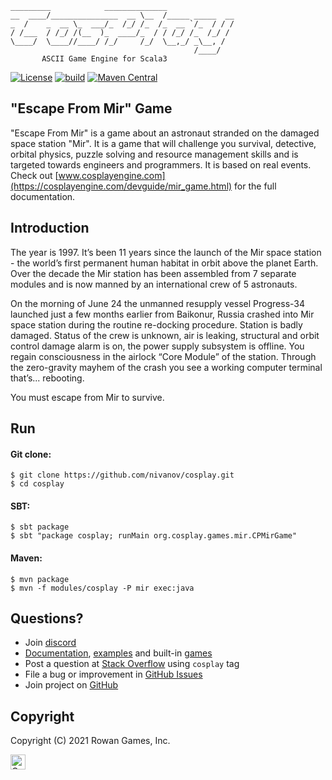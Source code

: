     
    
    _________            ______________               
    __  ____/_______________  __ \__  /_____ _____  __
    _  /    _  __ \_  ___/_  /_/ /_  /_  __ `/_  / / /
    / /___  / /_/ /(__  )_  ____/_  / / /_/ /_  /_/ /
    \____/  \____//____/ /_/     /_/  \__,_/ _\__, /  
                                             /____/
           ASCII Game Engine for Scala3
    

[![License](https://img.shields.io/badge/license-Apache%202-blue.svg)](https://raw.githubusercontent.com/apache/opennlp/master/LICENSE)
[![build](https://github.com/nivanov/cosplay/actions/workflows/build.yml/badge.svg)](https://github.com/nivanov/cosplay/actions/workflows/build.yml)
[![Maven Central](https://img.shields.io/maven-central/v/org.cosplayengine/cosplay.svg?label=Maven%20Central)](https://search.maven.org/search?q=g:%22org.cosplayengine%22%20AND%20a:%22cosplay%22)

## "Escape From Mir" Game
"Escape From Mir" is a game about an astronaut stranded on the damaged space station "Mir". It is a game that will 
challenge you survival, detective, orbital physics, puzzle solving and resource management skills and is targeted towards 
engineers and programmers. It is based on real events. Check out [www.cosplayengine.com](https://cosplayengine.com/devguide/mir_game.html) for the full 
documentation.

## Introduction
The year is 1997. It’s been 11 years since the launch of the Mir space station - the world’s first permanent human 
habitat in orbit above the planet Earth. Over the decade the Mir station has been assembled from 7 separate modules 
and is now manned by an international crew of 5 astronauts.

On the morning of June 24 the unmanned resupply vessel Progress-34 launched just a few months earlier from Baikonur, 
Russia crashed into Mir space station during the routine re-docking procedure. Station is badly damaged. Status of the 
crew is unknown, air is leaking, structural and orbit control damage alarm is on, the power supply subsystem 
is offline. You regain consciousness in the airlock “Core Module” of the station. Through the zero-gravity mayhem of 
the crash you see a working computer terminal that’s... rebooting.

You must escape from Mir to survive.

## Run
#### Git clone:
```shell
$ git clone https://github.com/nivanov/cosplay.git
$ cd cosplay
```
#### SBT:
```shell
$ sbt package
$ sbt "package cosplay; runMain org.cosplay.games.mir.CPMirGame"
```
#### Maven:
```shell
$ mvn package
$ mvn -f modules/cosplay -P mir exec:java
```

## Questions?
* Join [discord](https://discord.gg/gDQuYJDM)
* [Documentation](https://cosplayengine.com), [examples](https://github.com/nivanov/cosplay/tree/master/modules/cosplay/src/main/scala/org/cosplay/examples) and built-in [games](https://github.com/nivanov/cosplay/tree/master/modules/cosplay/src/main/scala/org/cosplay/games)
* Post a question at [Stack Overflow](https://stackoverflow.com/questions/ask) using <code>cosplay</code> tag
* File a bug or improvement in [GitHub Issues](https://github.com/nivanov/cosplay/issues)
* Join project on [GitHub](https://github.com/nivanov/cosplay/issues)

## Copyright
Copyright (C) 2021 Rowan Games, Inc.

<img src="https://cosplayengine.com/images/cosplay-grey.gif" height="24px" alt="CosPlay Logo">


